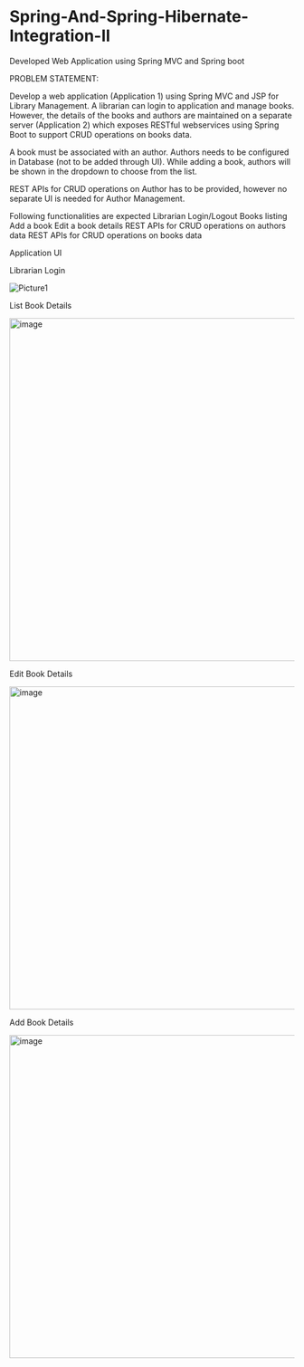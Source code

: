 # Spring-And-Spring-Hibernate-Integration-II
Developed Web Application using Spring MVC and Spring boot

PROBLEM STATEMENT:

Develop a web application (Application 1) using Spring MVC and JSP for Library Management. A librarian can login to application and manage books. 
However, the details of the books and authors are maintained on a separate server (Application 2) which exposes RESTful webservices using Spring Boot to support CRUD operations on books data.

A book must be associated with an author. Authors needs to be configured in Database (not to be added through UI). While adding a book, authors will be shown in the dropdown to choose from the list.

REST APIs for CRUD operations on Author has to be provided, however no separate UI is needed for Author Management.
 
Following functionalities are expected
Librarian Login/Logout
Books listing
Add a book
Edit a book details
REST APIs for CRUD operations on authors data
REST APIs for CRUD operations on books data




Application UI


Librarian Login


![Picture1](https://github.com/YashKeshari/Spring-And-Spring-Hibernate-Integration-II/assets/79370070/07f14fc4-543b-40b4-90ba-cb8cdb178eb8)



List Book Details


<img width="606" alt="image" src="https://github.com/YashKeshari/Spring-And-Spring-Hibernate-Integration-II/assets/79370070/9e7c7525-18d1-4637-92ae-298fac903ca0">


Edit Book Details


<img width="571" alt="image" src="https://github.com/YashKeshari/Spring-And-Spring-Hibernate-Integration-II/assets/79370070/ca1b0306-c82c-4a20-b392-1e08c50acb5c">


Add Book Details


<img width="571" alt="image" src="https://github.com/YashKeshari/Spring-And-Spring-Hibernate-Integration-II/assets/79370070/d4bbc66e-eb98-4fc0-95c3-7ae27b26fc59">






